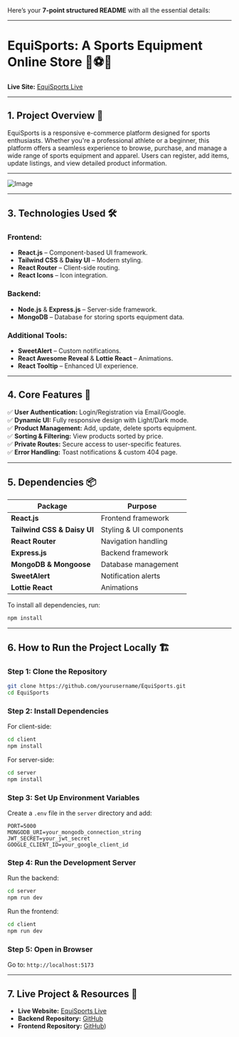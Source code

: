 Here’s your **7-point structured README** with all the essential details:  

---

# **EquiSports: A Sports Equipment Online Store** 🏀⚽🎾  

**Live Site:** [EquiSports Live](https://gearchamp-authentication.web.app/)  

---

## **1. Project Overview** 🚀  

EquiSports is a responsive e-commerce platform designed for sports enthusiasts. Whether you're a professional athlete or a beginner, this platform offers a seamless experience to browse, purchase, and manage a wide range of sports equipment and apparel. Users can register, add items, update listings, and view detailed product information.  

---
 

![Image](https://github.com/user-attachments/assets/3ae17dc6-a510-4e5a-84d1-635502c6269b)

---

## **3. Technologies Used** 🛠️  

### **Frontend:**  
- **React.js** – Component-based UI framework.  
- **Tailwind CSS** & **Daisy UI** – Modern styling.  
- **React Router** – Client-side routing.  
- **React Icons** – Icon integration.  

### **Backend:**  
- **Node.js** & **Express.js** – Server-side framework.  
- **MongoDB** – Database for storing sports equipment data.  

### **Additional Tools:**  
- **SweetAlert** – Custom notifications.  
- **React Awesome Reveal** & **Lottie React** – Animations.  
- **React Tooltip** – Enhanced UI experience.  

---

## **4. Core Features** 🌟  

✅ **User Authentication:** Login/Registration via Email/Google.  
✅ **Dynamic UI:** Fully responsive design with Light/Dark mode.  
✅ **Product Management:** Add, update, delete sports equipment.  
✅ **Sorting & Filtering:** View products sorted by price.  
✅ **Private Routes:** Secure access to user-specific features.  
✅ **Error Handling:** Toast notifications & custom 404 page.  

---

## **5. Dependencies** 📦  

| Package | Purpose |  
|---------|---------|  
| **React.js** | Frontend framework |  
| **Tailwind CSS & Daisy UI** | Styling & UI components |  
| **React Router** | Navigation handling |  
| **Express.js** | Backend framework |  
| **MongoDB & Mongoose** | Database management |  
| **SweetAlert** | Notification alerts |  
| **Lottie React** | Animations |  

To install all dependencies, run:  
```bash
npm install
```

---

## **6. How to Run the Project Locally** 🏗️  

### **Step 1: Clone the Repository**  
```bash
git clone https://github.com/yourusername/EquiSports.git
cd EquiSports
```

### **Step 2: Install Dependencies**  
For client-side:  
```bash
cd client
npm install
```

For server-side:  
```bash
cd server
npm install
```

### **Step 3: Set Up Environment Variables**  
Create a `.env` file in the `server` directory and add:  
```
PORT=5000
MONGODB_URI=your_mongodb_connection_string
JWT_SECRET=your_jwt_secret
GOOGLE_CLIENT_ID=your_google_client_id
```

### **Step 4: Run the Development Server**  
Run the backend:  
```bash
cd server
npm run dev
```

Run the frontend:  
```bash
cd client
npm run dev
```

### **Step 5: Open in Browser**  
Go to: `http://localhost:5173`  

---

## **7. Live Project & Resources** 🔗  

- **Live Website:** [EquiSports Live](https://gearchamp-authentication.web.app/)  
- **Backend Repository:** [GitHub](https://github.com/RokibulAlom-hub/PolyglotHub-Server)
- **Frontend Repository:** [GitHub](https://github.com/RokibulAlom-hub/PolyglotHub-Client))  
